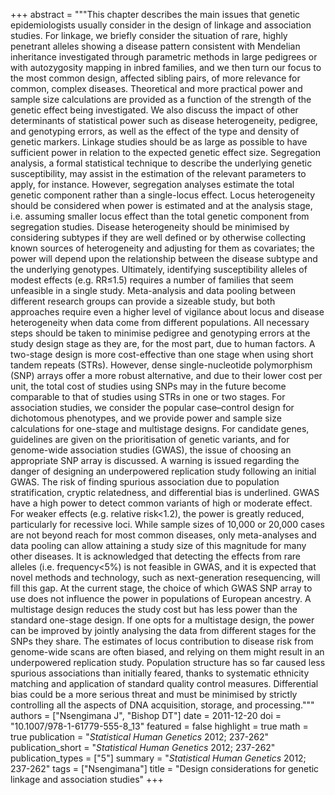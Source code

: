 +++
abstract = """This chapter describes the main issues that genetic epidemiologists usually consider in the design of linkage and association studies. For linkage, we briefly consider the situation of rare, highly penetrant alleles showing a disease pattern consistent with Mendelian inheritance investigated through parametric methods in large pedigrees or with autozygosity mapping in inbred families, and we then turn our focus to the most common design, affected sibling pairs, of more relevance for common, complex diseases. Theoretical and more practical power and sample size calculations are provided as a function of the strength of the genetic effect being investigated. We also discuss the impact of other determinants of statistical power such as disease heterogeneity, pedigree, and genotyping errors, as well as the effect of the type and density of genetic markers. Linkage studies should be as large as possible to have sufficient power in relation to the expected genetic effect size. Segregation analysis, a formal statistical technique to describe the underlying genetic susceptibility, may assist in the estimation of the relevant parameters to apply, for instance. However, segregation analyses estimate the total genetic component rather than a single-locus effect. Locus heterogeneity should be considered when power is estimated and at the analysis stage, i.e. assuming smaller locus effect than the total genetic component from segregation studies. Disease heterogeneity should be minimised by considering subtypes if they are well defined or by otherwise collecting known sources of heterogeneity and adjusting for them as covariates; the power will depend upon the relationship between the disease subtype and the underlying genotypes. Ultimately, identifying susceptibility alleles of modest effects (e.g. RR≤1.5) requires a number of families that seem unfeasible in a single study. Meta-analysis and data pooling between different research groups can provide a sizeable study, but both approaches require even a higher level of vigilance about locus and disease heterogeneity when data come from different populations. All necessary steps should be taken to minimise pedigree and genotyping errors at the study design stage as they are, for the most part, due to human factors. A two-stage design is more cost-effective than one stage when using short tandem repeats (STRs). However, dense single-nucleotide polymorphism (SNP) arrays offer a more robust alternative, and due to their lower cost per unit, the total cost of studies using SNPs may in the future become comparable to that of studies using STRs in one or two stages. For association studies, we consider the popular case–control design for dichotomous phenotypes, and we provide power and sample size calculations for one-stage and multistage designs. For candidate genes, guidelines are given on the prioritisation of genetic variants, and for genome-wide association studies (GWAS), the issue of choosing an appropriate SNP array is discussed. A warning is issued regarding the danger of designing an underpowered replication study following an initial GWAS. The risk of finding spurious association due to population stratification, cryptic relatedness, and differential bias is underlined. GWAS have a high power to detect common variants of high or moderate effect. For weaker effects (e.g. relative risk<1.2), the power is greatly reduced, particularly for recessive loci. While sample sizes of 10,000 or 20,000 cases are not beyond reach for most common diseases, only meta-analyses and data pooling can allow attaining a study size of this magnitude for many other diseases. It is acknowledged that detecting the effects from rare alleles (i.e. frequency<5%) is not feasible in GWAS, and it is expected that novel methods and technology, such as next-generation resequencing, will fill this gap. At the current stage, the choice of which GWAS SNP array to use does not influence the power in populations of European ancestry. A multistage design reduces the study cost but has less power than the standard one-stage design. If one opts for a multistage design, the power can be improved by jointly analysing the data from different stages for the SNPs they share. The estimates of locus contribution to disease risk from genome-wide scans are often biased, and relying on them might result in an underpowered replication study. Population structure has so far caused less spurious associations than initially feared, thanks to systematic ethnicity matching and application of standard quality control measures. Differential bias could be a more serious threat and must be minimised by strictly controlling all the aspects of DNA acquisition, storage, and processing."""
authors = ["Nsengimana J", "Bishop DT"]
date = 2011-12-20
doi = "10.1007/978-1-61779-555-8_13"
featured = false
highlight = true
math = true
publication = "*Statistical Human Genetics* 2012; 237-262"
publication_short = "*Statistical Human Genetics* 2012; 237-262"
publication_types = ["5"]
summary = "*Statistical Human Genetics* 2012; 237-262"
tags = ["Nsengimana"]
title = "Design considerations for genetic linkage and association studies"
+++

